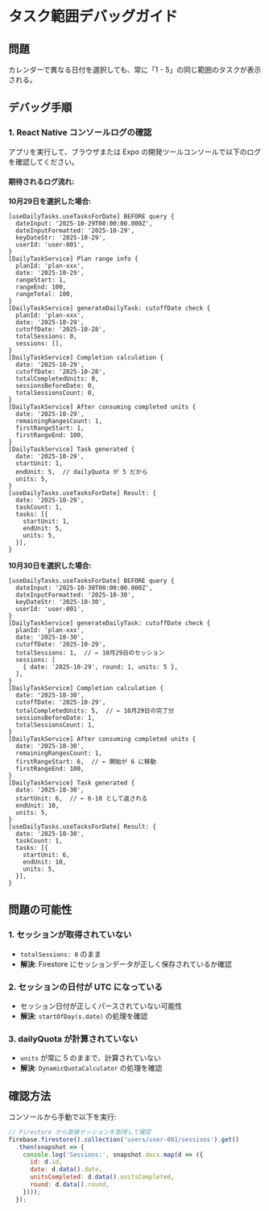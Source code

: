 # タスク範囲デバッグガイド

## 問題
カレンダーで異なる日付を選択しても、常に「1 - 5」の同じ範囲のタスクが表示される。

## デバッグ手順

### 1. React Native コンソールログの確認
アプリを実行して、ブラウザまたは Expo の開発ツールコンソールで以下のログを確認してください。

#### 期待されるログ流れ:

**10月29日を選択した場合:**
```
[useDailyTasks.useTasksForDate] BEFORE query {
  dateInput: '2025-10-29T00:00:00.000Z',
  dateInputFormatted: '2025-10-29',
  keyDateStr: '2025-10-29',
  userId: 'user-001',
}
[DailyTaskService] Plan range info {
  planId: 'plan-xxx',
  date: '2025-10-29',
  rangeStart: 1,
  rangeEnd: 100,
  rangeTotal: 100,
}
[DailyTaskService] generateDailyTask: cutoffDate check {
  planId: 'plan-xxx',
  date: '2025-10-29',
  cutoffDate: '2025-10-28',
  totalSessions: 0,
  sessions: [],
}
[DailyTaskService] Completion calculation {
  date: '2025-10-29',
  cutoffDate: '2025-10-28',
  totalCompletedUnits: 0,
  sessionsBeforeDate: 0,
  totalSessionsCount: 0,
}
[DailyTaskService] After consuming completed units {
  date: '2025-10-29',
  remainingRangesCount: 1,
  firstRangeStart: 1,
  firstRangeEnd: 100,
}
[DailyTaskService] Task generated {
  date: '2025-10-29',
  startUnit: 1,
  endUnit: 5,  // dailyQuota が 5 だから
  units: 5,
}
[useDailyTasks.useTasksForDate] Result: {
  date: '2025-10-29',
  taskCount: 1,
  tasks: [{
    startUnit: 1,
    endUnit: 5,
    units: 5,
  }],
}
```

**10月30日を選択した場合:**
```
[useDailyTasks.useTasksForDate] BEFORE query {
  dateInput: '2025-10-30T00:00:00.000Z',
  dateInputFormatted: '2025-10-30',
  keyDateStr: '2025-10-30',
  userId: 'user-001',
}
[DailyTaskService] generateDailyTask: cutoffDate check {
  planId: 'plan-xxx',
  date: '2025-10-30',
  cutoffDate: '2025-10-29',
  totalSessions: 1,  // ← 10月29日のセッション
  sessions: [
    { date: '2025-10-29', round: 1, units: 5 },
  ],
}
[DailyTaskService] Completion calculation {
  date: '2025-10-30',
  cutoffDate: '2025-10-29',
  totalCompletedUnits: 5,  // ← 10月29日の完了分
  sessionsBeforeDate: 1,
  totalSessionsCount: 1,
}
[DailyTaskService] After consuming completed units {
  date: '2025-10-30',
  remainingRangesCount: 1,
  firstRangeStart: 6,  // ← 開始が 6 に移動
  firstRangeEnd: 100,
}
[DailyTaskService] Task generated {
  date: '2025-10-30',
  startUnit: 6,  // ← 6-10 として返される
  endUnit: 10,
  units: 5,
}
[useDailyTasks.useTasksForDate] Result: {
  date: '2025-10-30',
  taskCount: 1,
  tasks: [{
    startUnit: 6,
    endUnit: 10,
    units: 5,
  }],
}
```

## 問題の可能性

### 1. セッションが取得されていない
- `totalSessions: 0` のまま
- **解決**: Firestore にセッションデータが正しく保存されているか確認

### 2. セッションの日付が UTC になっている
- セッション日付が正しくパースされていない可能性
- **解決**: `startOfDay(s.date)` の処理を確認

### 3. dailyQuota が計算されていない
- `units` が常に 5 のままで、計算されていない
- **解決**: `DynamicQuotaCalculator` の処理を確認

## 確認方法

コンソールから手動で以下を実行:
```javascript
// Firestore から直接セッションを取得して確認
firebase.firestore().collection('users/user-001/sessions').get()
  .then(snapshot => {
    console.log('Sessions:', snapshot.docs.map(d => ({
      id: d.id,
      date: d.data().date,
      unitsCompleted: d.data().unitsCompleted,
      round: d.data().round,
    })));
  });
```
